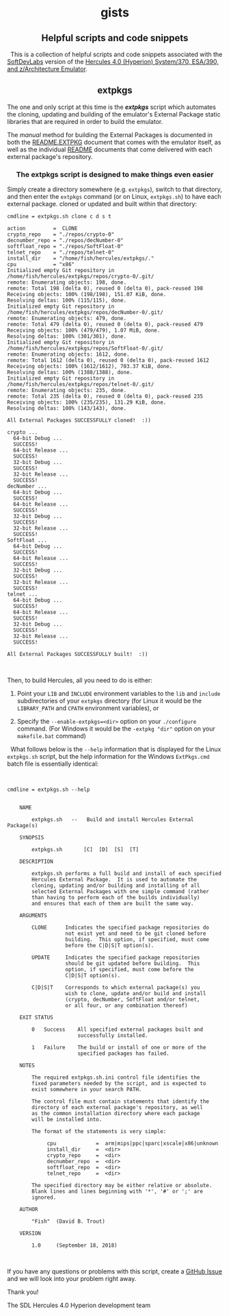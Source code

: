 <h1 align=center>gists</h1>

<h2 align=center>Helpful scripts and code snippets</h2>

&nbsp;
This is a collection of helpful scripts and code snippets associated with the [SoftDevLabs](http://www.softdevlabs.com) version of the [Hercules 4.0 (Hyperion) System/370, ESA/390, and z/Architecture Emulator](https://github.com/SDL-Hercules-390/hyperion).

<h2 align=center>extpkgs</h2>

The one and only script at this time is the _**extpkgs**_ script which automates the cloning, updating and building of the emulator's External Package static libraries that are required in order to build the emulator.

The _manual_ method for building the External Packages is documented in both the [README.EXTPKG](https://github.com/SDL-Hercules-390/hyperion/blob/master/README.EXTPKG) document that comes with the emulator itself, as well as the individual [README](https://github.com/SDL-Hercules-390/crypto/blob/master/README.md) documents that come delivered with each external package's repository.

<h3 align=center>The extpkgs script is designed to make things even easier</h3>

Simply create a directory somewhere (e.g. `extpkgs`), switch to that directory, and then enter the `extpkgs` command (or on Linux, `extpkgs.sh`) to have each external package. cloned or updated and built within that directory:


````
cmdline = extpkgs.sh clone c d s t

action         =  CLONE
crypto_repo    = "./repos/crypto-0"
decnumber_repo = "./repos/decNumber-0"
softfloat_repo = "./repos/SoftFloat-0"
telnet_repo    = "./repos/telnet-0"
install_dir    = "/home/fish/hercules/extpkgs/."
cpu            = "x86"
Initialized empty Git repository in /home/fish/hercules/extpkgs/repos/crypto-0/.git/
remote: Enumerating objects: 198, done.
remote: Total 198 (delta 0), reused 0 (delta 0), pack-reused 198
Receiving objects: 100% (198/198), 151.07 KiB, done.
Resolving deltas: 100% (115/115), done.
Initialized empty Git repository in /home/fish/hercules/extpkgs/repos/decNumber-0/.git/
remote: Enumerating objects: 479, done.
remote: Total 479 (delta 0), reused 0 (delta 0), pack-reused 479
Receiving objects: 100% (479/479), 1.07 MiB, done.
Resolving deltas: 100% (301/301), done.
Initialized empty Git repository in /home/fish/hercules/extpkgs/repos/SoftFloat-0/.git/
remote: Enumerating objects: 1612, done.
remote: Total 1612 (delta 0), reused 0 (delta 0), pack-reused 1612
Receiving objects: 100% (1612/1612), 703.37 KiB, done.
Resolving deltas: 100% (1388/1388), done.
Initialized empty Git repository in /home/fish/hercules/extpkgs/repos/telnet-0/.git/
remote: Enumerating objects: 235, done.
remote: Total 235 (delta 0), reused 0 (delta 0), pack-reused 235
Receiving objects: 100% (235/235), 131.29 KiB, done.
Resolving deltas: 100% (143/143), done.

All External Packages SUCCESSFULLY cloned!  :))

crypto ...
  64-bit Debug ...
  SUCCESS!
  64-bit Release ...
  SUCCESS!
  32-bit Debug ...
  SUCCESS!
  32-bit Release ...
  SUCCESS!
decNumber ...
  64-bit Debug ...
  SUCCESS!
  64-bit Release ...
  SUCCESS!
  32-bit Debug ...
  SUCCESS!
  32-bit Release ...
  SUCCESS!
SoftFloat ...
  64-bit Debug ...
  SUCCESS!
  64-bit Release ...
  SUCCESS!
  32-bit Debug ...
  SUCCESS!
  32-bit Release ...
  SUCCESS!
telnet ...
  64-bit Debug ...
  SUCCESS!
  64-bit Release ...
  SUCCESS!
  32-bit Debug ...
  SUCCESS!
  32-bit Release ...
  SUCCESS!

All External Packages SUCCESSFULLY built!  :))
````

&nbsp;

Then, to build Hercules, all you need to do is either:

1. Point your `LIB` and `INCLUDE` environment variables to the `lib` and `include` subdirectories of your `extpkgs` directory (for Linux it would be the `LIBRARY_PATH` and `CPATH` environment variables), or

2. Specify the `--enable-extpkgs=<dir>` option on your `./configure` command. (For Windows it would be the `-extpkg "dir"` option on your `makefile.bat` command)

&nbsp;
What follows below is the `--help` information that is displayed for the Linux `extpkgs.sh` script, but the help information for the Windows `ExtPkgs.cmd` batch file is essentially identical:

&nbsp;

````
cmdline = extpkgs.sh --help


    NAME

        extpkgs.sh   --   Build and install Hercules External Package(s)

    SYNOPSIS

        extpkgs.sh       [C]  [D]  [S]  [T]

    DESCRIPTION

        extpkgs.sh performs a full build and install of each specified
        Hercules External Package.  It is used to automate the
        cloning, updating and/or building and installing of all
        selected External Packages with one simple command (rather
        than having to perform each of the builds individually)
        and ensures that each of them are built the same way.

    ARGUMENTS

        CLONE      Indicates the specified package repositories do
                   not exist yet and need to be git cloned before
                   building.  This option, if specified, must come
                   before the C|D|S|T option(s).

        UPDATE     Indicates the specified package repositories
                   should be git updated before building.  This
                   option, if specified, must come before the
                   C|D|S|T option(s).

        C|D|S|T    Corresponds to which external package(s) you
                   wish to clone, update and/or build and install
                   (crypto, decNumber, SoftFloat and/or telnet,
                   or all four, or any combination thereof)

    EXIT STATUS

        0   Success    All specified external packages built and
                       successfully installed.

        1   Failure    The build or install of one or more of the
                       specified packages has failed.

    NOTES

        The required extpkgs.sh.ini control file identifies the
        fixed parameters needed by the script, and is expected to
        exist somewhere in your search PATH.

        The control file must contain statements that identify the
        directory of each external package's repository, as well
        as the common installation directory where each package
        will be installed into.

        The format of the statements is very simple:

             cpu             =  arm|mips|ppc|sparc|xscale|x86|unknown
             install_dir     =  <dir>
             crypto_repo     =  <dir>
             decnumber_repo  =  <dir>
             softfloat_repo  =  <dir>
             telnet_repo     =  <dir>

        The specified directory may be either relative or absolute.
        Blank lines and lines beginning with '*', '#' or ';' are
        ignored.

    AUTHOR

        "Fish"  (David B. Trout)

    VERSION

        1.0     (September 18, 2018)

````

&nbsp;

If you have any questions or problems with this script, create a [GitHub Issue](https://github.com/SDL-Hercules-390/gists/issues) and we will look into your problem right away.

Thank you!

The SDL Hercules 4.0 Hyperion development team
